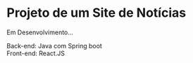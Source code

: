 <h1>Projeto de um Site de Notícias</h1>

Em Desenvolvimento...

Back-end: Java com Spring boot
<br>
Front-end: React.JS

